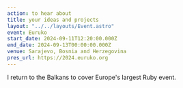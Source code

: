 ```yaml
---
action: to hear about
title: your ideas and projects
layout: "../../layouts/Event.astro"
event: Euruko
start_date: 2024-09-11T12:20:00.000Z
end_date: 2024-09-13T00:00:00.000Z
venue: Sarajevo, Bosnia and Herzegovina
pres_url: https://2024.euruko.org
---
```


I return to the Balkans to cover Europe's largest Ruby event.
